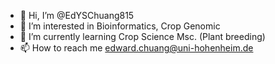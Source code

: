 - 👋 Hi, I’m @EdYSChuang815
- 👀 I’m interested in Bioinformatics, Crop Genomic
- 🌱 I’m currently learning Crop Science Msc. (Plant breeding)
- 📫 How to reach me edward.chuang@uni-hohenheim.de

<!---
EdYSChuang815/EdYSChuang815 is a ✨ special ✨ repository because its `README.md` (this file) appears on your GitHub profile.
You can click the Preview link to take a look at your changes.
--->
